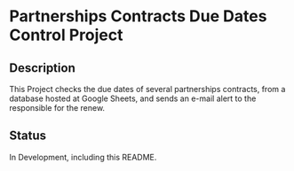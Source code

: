 # Partnerships Contracts Due Dates Control Project

## Description
This Project checks the due dates of several partnerships 
contracts, from a database hosted at Google Sheets, 
and sends an e-mail alert to the responsible for the renew.


## Status
In Development, including this README.